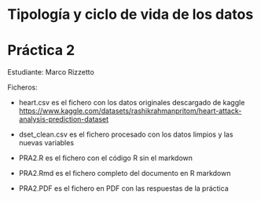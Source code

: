 # Tipología y ciclo de vida de los datos
# Práctica 2

Estudiante: Marco Rizzetto

Ficheros:

- heart.csv es el fichero con los datos originales descargado de kaggle https://www.kaggle.com/datasets/rashikrahmanpritom/heart-attack-analysis-prediction-dataset

- dset_clean.csv es el fichero procesado con los datos limpios y las nuevas variables

- PRA2.R es el fichero con el código R sin el markdown

- PRA2.Rmd es el fichero completo del documento en R markdown

- PRA2.PDF es el fichero en PDF con las respuestas de la práctica